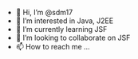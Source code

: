 - 👋 Hi, I’m @sdm17
- 👀 I’m interested in Java, J2EE
- 🌱 I’m currently learning JSF
- 💞️ I’m looking to collaborate on JSF
- 📫 How to reach me ...

<!---
sdm17/sdm17 is a ✨ special ✨ repository because its `README.md` (this file) appears on your GitHub profile.
You can click the Preview link to take a look at your changes.
--->

